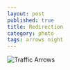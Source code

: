 ```yaml
---
layout: post
published: true
title: Redirection
category: photo
tags: arrows night
---
```


![Traffic Arrows](https://lh3.googleusercontent.com/bkAulKXb1TMESFCdINTZnjSDJ5Eq7TPWhznVx7A2JJQ=w1256-h707-no)